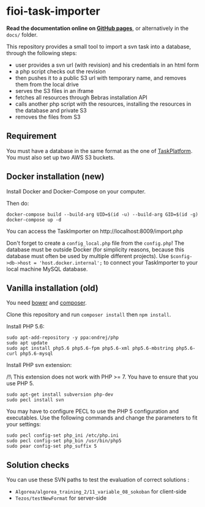 # fioi-task-importer

**Read the documentation online on [GitHub pages](http://france-ioi.github.io/fioi-task-importer)**, or alternatively in the `docs/` folder.

This repository provides a small tool to import a svn task into a database, through the following steps:

- user provides a svn url (with revision) and his credentials in an html form
- a php script checks out the revision
- then pushes it to a public S3 url with temporary name, and removes them from the local drive
- serves the S3 files in an iframe
- fetches all resources through Bebras installation API
- calls another php script with the resources, installing the resources in the database and private S3
- removes the files from S3

## Requirement

You must have a database in the same format as the one of [TaskPlatform](https://github.com/France-ioi/TaskPlatform). You must also set up two AWS S3 buckets.

## Docker installation (new)

Install Docker and Docker-Compose on your computer.

Then do:

```
docker-compose build --build-arg UID=$(id -u) --build-arg GID=$(id -g)
docker-compose up -d
```

You can access the TaskImporter on http://localhost:8009/import.php

Don't forget to create a `config_local.php` file from the `config.php`!
The database must be outside Docker (for simplicity reasons, because
this database must often be used by multiple different projects).
Use `$config->db->host = 'host.docker.internal';` to connect your TaskImporter
to your local machine MySQL database.

## Vanilla installation (old)

You need [bower](http://bower.io/) and [composer](https://getcomposer.org/).

Clone this repository and run `composer install` then `npm install`.


Install PHP 5.6:

```
sudo apt-add-repository -y ppa:ondrej/php
sudo apt update
sudo apt install php5.6 php5.6-fpm php5.6-xml php5.6-mbstring php5.6-curl php5.6-mysql

```

Install PHP svn extension:

/!\ This extension does not work with PHP >= 7. You have
to ensure that you use PHP 5.

```
sudo apt-get install subversion php-dev
sudo pecl install svn
```

You may have to configure PECL to use the PHP 5 configuration and executables.
Use the following commands and change the parameters to fit your settings:

```
sudo pecl config-set php_ini /etc/php.ini
sudo pecl config-set php_bin /usr/bin/php5
sudo pear config-set php_suffix 5
```

## Solution checks

You can use these SVN paths to test the evaluation of correct solutions :
- `Algorea/algorea_training_2/11_variable_08_sokoban` for client-side
- `Tezos/testNewFormat` for server-side